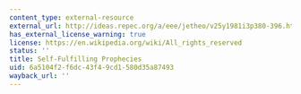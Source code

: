 ```yaml
---
content_type: external-resource
external_url: http://ideas.repec.org/a/eee/jetheo/v25y1981i3p380-396.html
has_external_license_warning: true
license: https://en.wikipedia.org/wiki/All_rights_reserved
status: ''
title: Self-Fulfilling Prophecies
uid: 6a5104f2-f6dc-43f4-9cd1-580d35a87493
wayback_url: ''
---
```

